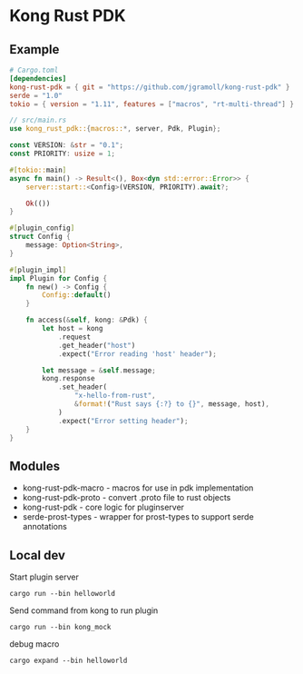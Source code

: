 # Kong Rust PDK

## Example

```toml
# Cargo.toml
[dependencies]
kong-rust-pdk = { git = "https://github.com/jgramoll/kong-rust-pdk" }
serde = "1.0"
tokio = { version = "1.11", features = ["macros", "rt-multi-thread"] }
```

```rs
// src/main.rs
use kong_rust_pdk::{macros::*, server, Pdk, Plugin};

const VERSION: &str = "0.1";
const PRIORITY: usize = 1;

#[tokio::main]
async fn main() -> Result<(), Box<dyn std::error::Error>> {
    server::start::<Config>(VERSION, PRIORITY).await?;

    Ok(())
}

#[plugin_config]
struct Config {
    message: Option<String>,
}

#[plugin_impl]
impl Plugin for Config {
    fn new() -> Config {
        Config::default()
    }

    fn access(&self, kong: &Pdk) {
        let host = kong
            .request
            .get_header("host")
            .expect("Error reading 'host' header");

        let message = &self.message;
        kong.response
            .set_header(
                "x-hello-from-rust",
                &format!("Rust says {:?} to {}", message, host),
            )
            .expect("Error setting header");
    }
}
```

## Modules

* kong-rust-pdk-macro - macros for use in pdk implementation
* kong-rust-pdk-proto - convert .proto file to rust objects
* kong-rust-pdk       - core logic for pluginserver
* serde-prost-types   - wrapper for prost-types to support serde annotations

## Local dev

Start plugin server
```
cargo run --bin helloworld
```

Send command from kong to run plugin
```
cargo run --bin kong_mock
```

debug macro
```
cargo expand --bin helloworld
```
 